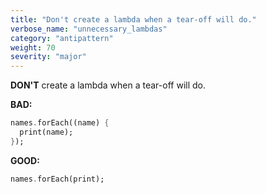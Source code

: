 ```yaml
---
title: "Don't create a lambda when a tear-off will do."
verbose_name: "unnecessary_lambdas"
category: "antipattern"
weight: 70
severity: "major"
---
```

**DON'T** create a lambda when a tear-off will do.

**BAD:**
```dart
names.forEach((name) {
  print(name);
});
```

**GOOD:**
```dart
names.forEach(print);
```
